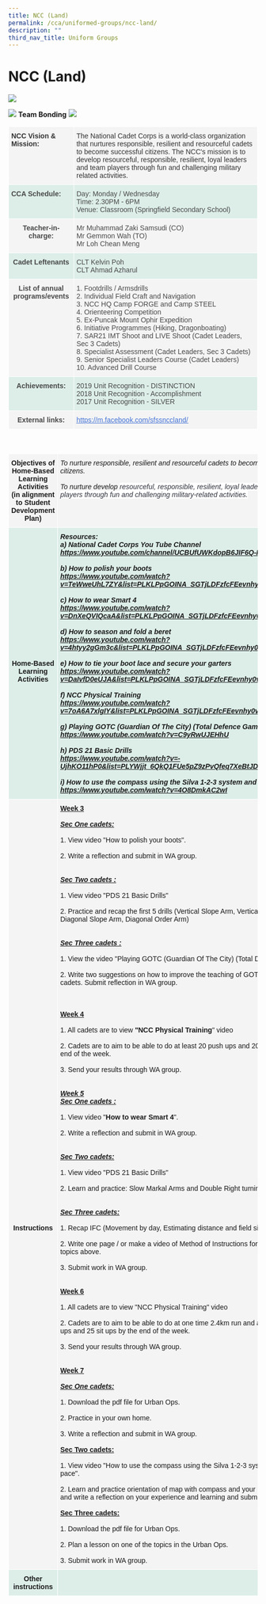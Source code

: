 ```yaml
---
title: NCC (Land)
permalink: /cca/uniformed-groups/ncc-land/
description: ""
third_nav_title: Uniform Groups
---
```

# **NCC (Land)**

![](/images/NCC1.png)

![](/images/NCC2.png)
**Team Bonding**
![](/images/NCC3.png)

<table style="border-collapse:collapse;border-spacing:0" class="tg"><thead><tr><th style="background-color:#F4F4F4;border-color:#ffffff;border-style:solid;border-width:1px;color:#323232;font-family:Arial, sans-serif;font-size:14px;font-weight:bold;overflow:hidden;padding:10px 5px;text-align:left;vertical-align:top;word-break:normal"><span style="font-weight:inherit;font-style:inherit;background-color:transparent">NCC Vision & Mission:</span><br><span style="font-weight:bold;font-style:inherit;color:#323232;background-color:#F4F4F4"></span><span style="font-weight:bold;font-style:inherit;color:#323232;background-color:#F4F4F4"></span><span style="font-weight:bold;font-style:inherit;color:#323232;background-color:#F4F4F4"></span><br><br><span style="font-weight:bold;font-style:inherit;color:#323232;background-color:#F4F4F4"></span></th><th style="background-color:#F4F4F4;border-color:#ffffff;border-style:solid;border-width:1px;color:#323232;font-family:Arial, sans-serif;font-size:14px;font-weight:normal;overflow:hidden;padding:10px 5px;text-align:left;vertical-align:top;word-break:normal"><span style="font-weight:normal;font-style:inherit;color:#323232;background-color:#F4F4F4">The National Cadet Corps is a world-class organization that nurtures responsible, resilient and resourceful cadets to become successful citizens.
The NCC's mission is to develop resourceful, responsible, resilient, loyal leaders and team players through fun and challenging military related activities.</span><tbody><tr><td style="background-color:#DDEEE9;border-color:#ffffff;border-style:solid;border-width:1px;color:#484848;font-family:Arial, sans-serif;font-size:14px;font-weight:bold;overflow:hidden;padding:10px 5px;text-align:left;vertical-align:top;word-break:normal"><span style="font-weight:bold;font-style:inherit">CCA Schedule:</span><br></td><td style="background-color:#DDEEE9;border-color:#ffffff;border-style:solid;border-width:1px;color:#484848;font-family:Arial, sans-serif;font-size:14px;overflow:hidden;padding:10px 5px;text-align:left;vertical-align:top;word-break:normal"><span style="color:#484848;background-color:#DDEEE9">Day: Monday / Wednesday</span><br><span style="color:#484848;background-color:#DDEEE9">Time: 2.30PM - 6PM</span><br><span style="color:#484848;background-color:#DDEEE9">Venue: Classroom (Springfield Secondary School)</span></td></tr><tr><td style="background-color:#F4F4F4;border-color:#ffffff;border-style:solid;border-width:1px;color:#484848;font-family:Arial, sans-serif;font-size:14px;font-weight:bold;overflow:hidden;padding:10px 5px;text-align:center;vertical-align:top;word-break:normal"><span style="font-weight:inherit;font-style:inherit;background-color:transparent">Teacher-in-charge:</span></td><td style="background-color:#F4F4F4;border-color:#ffffff;border-style:solid;border-width:1px;color:#484848;font-family:Arial, sans-serif;font-size:14px;overflow:hidden;padding:10px 5px;text-align:left;vertical-align:top;word-break:normal"><span style="font-weight:inherit;font-style:inherit;background-color:#F4F4F4">Mr Muhammad Zaki Samsudi (CO)</span><br><span style="font-weight:inherit;font-style:inherit;background-color:#F4F4F4">Mr Gemmon Wah (TO)</span><br><span style="font-weight:inherit;font-style:inherit;background-color:#F4F4F4">Mr Loh Chean Meng</span><br></td></tr><tr><td style="background-color:#DDEEE9;border-color:#ffffff;border-style:solid;border-width:1px;color:#484848;font-family:Arial, sans-serif;font-size:14px;font-weight:bold;overflow:hidden;padding:10px 5px;text-align:center;vertical-align:top;word-break:normal"><span style="font-weight:bold;font-style:inherit;background-color:#DDEEE9">Cadet Leftenants</span><br></td><td style="background-color:#DDEEE9;border-color:#ffffff;border-style:solid;border-width:1px;color:#484848;font-family:Arial, sans-serif;font-size:14px;overflow:hidden;padding:10px 5px;text-align:left;vertical-align:middle;word-break:normal"><span style="color:#484848;background-color:#DDEEE9">CLT Kelvin Poh<br>CLT Ahmad Azharul</span></td></tr><tr><td style="background-color:#F4F4F4;border-color:#ffffff;border-style:solid;border-width:1px;color:#484848;font-family:Arial, sans-serif;font-size:14px;font-weight:bold;overflow:hidden;padding:10px 5px;text-align:center;vertical-align:top;word-break:normal"><span style="font-weight:inherit;font-style:inherit;background-color:transparent">List of annual programs/events</span></td><td style="background-color:#F4F4F4;border-color:#ffffff;border-style:solid;border-width:1px;color:#484848;font-family:Arial, sans-serif;font-size:14px;overflow:hidden;padding:10px 5px;text-align:left;vertical-align:top;word-break:normal"><span style="font-weight:inherit;font-style:inherit;background-color:#F4F4F4">1. Footdrills / Armsdrills </span><br><span style="font-weight:inherit;font-style:inherit;background-color:#F4F4F4">2. Individual Field Craft and Navigation</span><br><span style="font-weight:inherit;font-style:inherit;background-color:#F4F4F4">3. NCC HQ Camp FORGE and Camp STEEL</span><br><span style="font-weight:inherit;font-style:inherit;background-color:#F4F4F4">4. Orienteering Competition</span><br><span style="font-weight:inherit;font-style:inherit;background-color:#F4F4F4">5. Ex-Puncak Mount Ophir Expedition</span><br><span style="font-weight:inherit;font-style:inherit;background-color:#F4F4F4">6. Initiative Programmes (Hiking, Dragonboating)</span><br><span style="font-weight:inherit;font-style:inherit;background-color:#F4F4F4">7. SAR21 IMT Shoot and LIVE Shoot (Cadet Leaders, Sec 3 Cadets)</span><br><span style="font-weight:inherit;font-style:inherit;background-color:#F4F4F4">8. Specialist Assessment (Cadet Leaders, Sec 3 Cadets)</span><br><span style="font-weight:inherit;font-style:inherit;background-color:#F4F4F4">9. Senior Specialist Leaders Course (Cadet Leaders)</span><br><span style="font-weight:inherit;font-style:inherit;background-color:#F4F4F4">10. Advanced Drill Course</span></td></tr><tr><td style="background-color:#DDEEE9;border-color:#ffffff;border-style:solid;border-width:1px;color:#484848;font-family:Arial, sans-serif;font-size:14px;font-weight:bold;overflow:hidden;padding:10px 5px;text-align:center;vertical-align:top;word-break:normal"><span style="font-weight:bold;font-style:inherit;background-color:#DDEEE9">Achievements:</span><br></td><td style="background-color:#DDEEE9;border-color:#ffffff;border-style:solid;border-width:1px;color:#484848;font-family:Arial, sans-serif;font-size:14px;overflow:hidden;padding:10px 5px;text-align:left;vertical-align:top;word-break:normal"><span style="font-weight:inherit;font-style:inherit;background-color:#DDEEE9">2019 Unit Recognition - DISTINCTION</span><br><span style="font-weight:inherit;font-style:inherit;background-color:#DDEEE9">2018 Unit Recognition - Accomplishment</span><br><span style="font-weight:inherit;font-style:inherit;background-color:#DDEEE9">2017 Unit Recognition - SILVER</span></td></tr><tr><td style="background-color:#F4F4F4;border-color:#ffffff;border-style:solid;border-width:1px;color:#484848;font-family:Arial, sans-serif;font-size:14px;font-weight:bold;overflow:hidden;padding:10px 5px;text-align:center;vertical-align:top;word-break:normal"><span style="font-weight:bold;font-style:inherit;background-color:#F4F4F4">External links:</span><br></td><td style="background-color:#F4F4F4;border-color:#ffffff;border-style:solid;border-width:1px;color:#4372D6;font-family:Arial, sans-serif;font-size:14px;overflow:hidden;padding:10px 5px;text-align:left;text-decoration:underline;vertical-align:top;word-break:normal"><a href="https://m.facebook.com/sfssnccland/"><span style="font-weight:inherit;font-style:inherit;text-decoration:underline;color:#4372D6">https://m.facebook.com/sfssnccland/</span></a></td></tr></tbody></table>

<br>

<table style="border-collapse:collapse;border-spacing:0" class="tg"><thead><tr><th style="background-color:#F4F4F4;border-color:#ffffff;border-style:solid;border-width:1px;font-family:Arial, sans-serif;font-size:14px;font-weight:bold;overflow:hidden;padding:10px 5px;text-align:center;vertical-align:top;word-break:normal">Objectives of Home-Based Learning Activities<br>(in alignment to Student Development Plan)</th><th style="background-color:#F4F4F4;border-color:#ffffff;border-style:solid;border-width:1px;font-family:Arial, sans-serif;font-size:14px;font-style:italic;font-weight:normal;overflow:hidden;padding:10px 5px;text-align:left;vertical-align:top;word-break:normal">To nurture responsible, resilient and resourceful cadets to become successful citizens.<br><br>To nurture develop <span style="color:#30323D;background-color:white">resourceful, responsible, resilient, loyal leaders and team players through fun and challenging military-related activities.</span></th></tr></thead><tbody><tr><td style="background-color:#DDEEE9;border-color:#ffffff;border-style:solid;border-width:1px;font-family:Arial, sans-serif;font-size:14px;font-weight:bold;overflow:hidden;padding:10px 5px;text-align:center;vertical-align:top;word-break:normal"><br><br><br><br><br><br><br><br><br><br><br><br><br><br><br><br>Home-Based Learning Activities</td><td style="background-color:#DDEEE9;border-color:#ffffff;border-style:solid;border-width:1px;font-family:Arial, sans-serif;font-size:14px;font-style:italic;font-weight:bold;overflow:hidden;padding:10px 5px;text-align:left;vertical-align:top;word-break:normal">Resources:<br>a) National Cadet Corps You Tube Channel<br><a href="https://www.youtube.com/channel/UCBUfUWKdopB6JIF6Q-IS6XQ">https://www.youtube.com/channel/UCBUfUWKdopB6JIF6Q-IS6XQ</a><br><span style="font-weight:normal;color:#000"> </span><br>b) How to polish your boots<br><a href="https://www.youtube.com/watch?v=TeWweUhL7ZY&list=PLKLPpGOINA_SGTjLDFzfcFEevnhy0vBnZ">https://www.youtube.com/watch?v=TeWweUhL7ZY&amp;list=PLKLPpGOINA_SGTjLDFzfcFEevnhy0vBnZ</a><br><span style="font-weight:normal;color:#000"> </span><br>c) How to wear Smart 4<br><a href="https://www.youtube.com/watch?v=DnXeQVIQcaA&list=PLKLPpGOINA_SGTjLDFzfcFEevnhy0vBnZ&index=4">https://www.youtube.com/watch?v=DnXeQVIQcaA&amp;list=PLKLPpGOINA_SGTjLDFzfcFEevnhy0vBnZ&amp;index=4</a><br><span style="font-weight:normal;color:#000"> </span><br>d) How to season and fold a beret<br><a href="https://www.youtube.com/watch?v=4htyy2gGm3c&list=PLKLPpGOINA_SGTjLDFzfcFEevnhy0vBnZ&index=6">https://www.youtube.com/watch?v=4htyy2gGm3c&amp;list=PLKLPpGOINA_SGTjLDFzfcFEevnhy0vBnZ&amp;index=6</a><br><span style="font-weight:normal;color:#000"> </span><br>e) How to tie your boot lace and secure your garters<br><a href="https://www.youtube.com/watch?v=DaIvfD0eUJA&list=PLKLPpGOINA_SGTjLDFzfcFEevnhy0vBnZ&index=3">https://www.youtube.com/watch?v=DaIvfD0eUJA&amp;list=PLKLPpGOINA_SGTjLDFzfcFEevnhy0vBnZ&amp;index=3</a><br><span style="font-weight:normal;color:#000"> </span><br>f) NCC Physical Training<br><a href="https://www.youtube.com/watch?v=7oA6A7xlgIY&list=PLKLPpGOINA_SGTjLDFzfcFEevnhy0vBnZ&index=7">https://www.youtube.com/watch?v=7oA6A7xlgIY&amp;list=PLKLPpGOINA_SGTjLDFzfcFEevnhy0vBnZ&amp;index=7</a><br> <br>g) Playing GOTC (Guardian Of The City) (Total Defence Game)<br><a href="https://www.youtube.com/watch?v=C9yRwUJEHhU">https://www.youtube.com/watch?v=C9yRwUJEHhU</a><br><span style="font-weight:normal;color:#000"> </span><br>h) PDS 21 Basic Drills<br><a href="https://www.youtube.com/watch?v=-UjhKO11hP0&list=PLYWjjt_6QkQ1FUe5pZ9zPvQfeq7XeBtJD">https://www.youtube.com/watch?v=-UjhKO11hP0&amp;list=PLYWjjt_6QkQ1FUe5pZ9zPvQfeq7XeBtJD</a><br> <br>i) How to use the compass using the Silva 1-2-3 system and how to pace.<br><a href="https://www.youtube.com/watch?v=4O8DmkAC2wI">https://www.youtube.com/watch?v=4O8DmkAC2wI</a><br> </td></tr><tr><td style="background-color:#f4f4f4;border-color:#ffffff;border-style:solid;border-width:1px;font-family:Arial, sans-serif;font-size:14px;font-weight:bold;overflow:hidden;padding:10px 5px;text-align:center;vertical-align:top;word-break:normal"><br><br><br><br><br><br><br><br><br><br><br><br><br><br><br><br><br><br><br><br><br><br><br><br><br><br><br><br><br><br><br><br><br><br><br><br><br><br><br><br><br><br><br><br><br><br><br><br><br><br><br><br><br>Instructions</td><td style="background-color:#f4f4f4;border-color:#ffffff;border-style:solid;border-width:1px;font-family:Arial, sans-serif;font-size:14px;overflow:hidden;padding:10px 5px;text-align:left;vertical-align:top;word-break:normal"><span style="font-weight:bold;text-decoration:underline">Week 3</span><br><br><span style="font-weight:bold;font-style:italic;text-decoration:underline">Sec One cadets:</span><br> <br>1. View video "How to polish your boots".<br> <br>2. Write a reflection and submit in WA group.<br><br> <br><span style="font-weight:bold;font-style:italic;text-decoration:underline">Sec Two cadets : </span><br> <br>1. View video "PDS 21 Basic Drills"<br> <br>2. Practice and recap the first 5 drills (Vertical Slope Arm, Vertical Order Arm, Diagonal Slope Arm, Diagonal Order Arm)<br> <br><br><span style="font-weight:bold;font-style:italic;text-decoration:underline">Sec Three cadets :</span><br> <br>1. View the video "Playing GOTC (Guardian Of The City) (Total Defence Game)"<br><br>2. Write two suggestions on how to improve the teaching of GOTC to younger cadets. Submit reflection in WA group.<br> <br><br><br><span style="font-weight:bold;text-decoration:underline">Week 4</span><br><br>1. All cadets are to view <span style="font-weight:bold">"NCC Physical Training</span>" video<br><br>2. Cadets are to aim to be able to do at least 20 push ups and 20 sit ups by the end of the week.<br><br>3. Send your results through WA group.<br><br> <br><span style="font-weight:bold;font-style:italic;text-decoration:underline">Week 5</span><br><span style="font-weight:bold;font-style:italic;text-decoration:underline">Sec One cadets :</span><br><br>1. View video "<span style="font-weight:bold">How to wear Smart 4</span>".<br> <br>2. Write a reflection and submit in WA group.<br> <br><br><span style="font-weight:bold;font-style:italic;text-decoration:underline">Sec Two cadets: </span><br><br>1. View video "PDS 21 Basic Drills"<br> <br>2. Learn and practice: Slow Markal Arms and Double Right turning arm.<br><br> <br><span style="font-weight:bold;font-style:italic;text-decoration:underline">Sec Three cadets:</span><br><br>1. Recap IFC (Movement by day, Estimating distance and field signals).<br><br>2. Write one page / or make a video of Method of Instructions for any one of the topics above.<br><br>3. Submit work in WA group.<br><br> <br><span style="font-weight:bold;text-decoration:underline">Week 6</span><br> <br>1. All cadets are to view "NCC Physical Training" video<br> <br>2. Cadets are to aim to be able to do at one time 2.4km run and at least 25 push ups and 25 sit ups by the end of the week.<br> <br>3. Send your results through WA group.<br> <br><br><span style="font-weight:bold;text-decoration:underline">Week 7</span><br><br><span style="font-weight:bold;font-style:italic;text-decoration:underline">Sec One cadets:</span><br><br>1. Download the pdf file for Urban Ops.<br><br>2. Practice in your own home.<br><br>3.  Write a reflection and submit in WA group.<br> <br><span style="font-weight:bold;text-decoration:underline">Sec Two cadets: </span><br><br>1. View video "How to use the compass using the Silva 1-2-3 system and how to pace".<br><br>2. Learn and practice orientation of map with compass and your pacing using and write a reflection on your experience and learning and submit in WA group. <br> <br><span style="font-weight:bold;text-decoration:underline">Sec Three cadets:</span><br><br>1. Download the pdf file for Urban Ops.<br><br>2. Plan a lesson on one of the topics in the Urban Ops.<br><br>3. Submit work in WA group.</td></tr><tr><td style="background-color:#DDEEE9;border-color:#ffffff;border-style:solid;border-width:1px;font-family:Arial, sans-serif;font-size:14px;font-weight:bold;overflow:hidden;padding:10px 5px;text-align:center;vertical-align:top;word-break:normal">Other instructions</td><td style="background-color:#DDEEE9;border-color:#ffffff;border-style:solid;border-width:1px;font-family:Arial, sans-serif;font-size:14px;font-style:italic;overflow:hidden;padding:10px 5px;text-align:left;vertical-align:top;word-break:normal"> </td></tr></tbody></table>